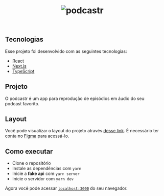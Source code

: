 <h1 align="center">
  <img alt="podcastr" title="podcastr" src="../Podcastr/podcastr/public/logo.svg" />
</h1>

<br>

## Tecnologias

Esse projeto foi desenvolvido com as seguintes tecnologias:

- [React](https://reactjs.org)
- [Next.js](https://nextjs.org/)
- [TypeScript](https://www.typescriptlang.org/)

## Projeto

O podcastr é um app para reprodução de episódios em áudio do seu podcast favorito.

## Layout

Você pode visualizar o layout do projeto através [desse link](https://www.figma.com/file/UwFEntsHpHYJlHNQAQr4gA/Podcastr/duplicate). É necessário ter conta no [Figma](http://figma.com/) para acessá-lo.

## Como executar

- Clone o repositório
- Instale as dependências com `yarn`
- Inicie a <strong>fake api</strong> com `yarn server`
- Inicie o servidor com `yarn dev`

Agora você pode acessar [`localhost:3000`](http://localhost:3000) do seu navegador.
